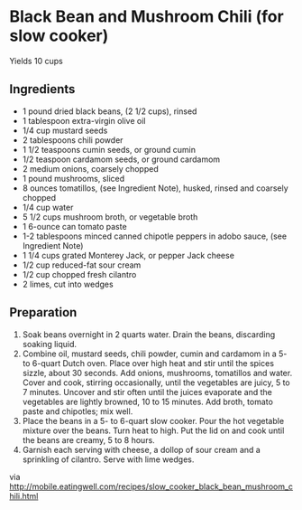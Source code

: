 # Black Bean and Mushroom Chili (for slow cooker)

Yields 10 cups

## Ingredients

* 1 pound dried black beans, (2 1/2 cups), rinsed
* 1 tablespoon extra-virgin olive oil
* 1/4 cup mustard seeds
* 2 tablespoons chili powder
* 1 1/2 teaspoons cumin seeds, or ground cumin
* 1/2 teaspoon cardamom seeds, or ground cardamom
* 2 medium onions, coarsely chopped
* 1 pound mushrooms, sliced
* 8 ounces tomatillos, (see Ingredient Note), husked, rinsed and coarsely chopped
* 1/4 cup water
* 5 1/2 cups mushroom broth, or vegetable broth
* 1 6-ounce can tomato paste
* 1-2 tablespoons minced canned chipotle peppers in adobo sauce, (see Ingredient Note)
* 1 1/4 cups grated Monterey Jack, or pepper Jack cheese
* 1/2 cup reduced-fat sour cream
* 1/2 cup chopped fresh cilantro
* 2 limes, cut into wedges

## Preparation

1. Soak beans overnight in 2 quarts water. Drain the beans, discarding soaking liquid.
2. Combine oil, mustard seeds, chili powder, cumin and cardamom in a 5- to 6-quart Dutch oven. Place over high heat and stir until the spices sizzle, about 30 seconds. Add onions, mushrooms, tomatillos and water. Cover and cook, stirring occasionally, until the vegetables are juicy, 5 to 7 minutes. Uncover and stir often until the juices evaporate and the vegetables are lightly browned, 10 to 15 minutes. Add broth, tomato paste and chipotles; mix well.
3. Place the beans in a 5- to 6-quart slow cooker. Pour the hot vegetable mixture over the beans. Turn heat to high. Put the lid on and cook until the beans are creamy, 5 to 8 hours.
4. Garnish each serving with cheese, a dollop of sour cream and a sprinkling of cilantro. Serve with lime wedges.

via http://mobile.eatingwell.com/recipes/slow_cooker_black_bean_mushroom_chili.html
